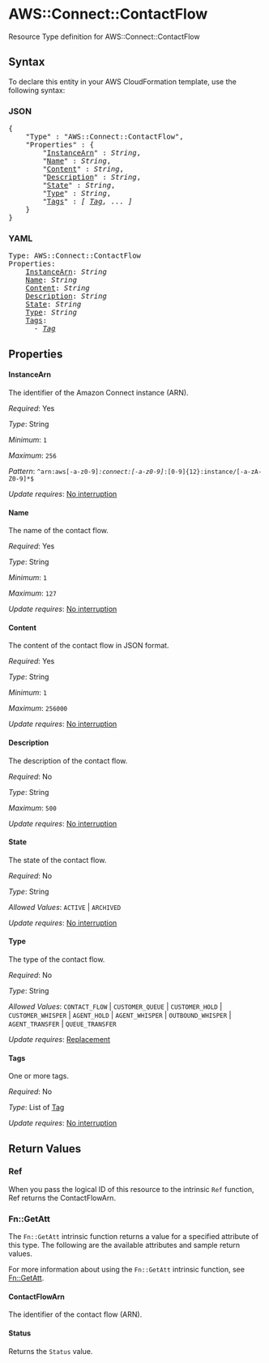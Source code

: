 # AWS::Connect::ContactFlow

Resource Type definition for AWS::Connect::ContactFlow

## Syntax

To declare this entity in your AWS CloudFormation template, use the following syntax:

### JSON

<pre>
{
    "Type" : "AWS::Connect::ContactFlow",
    "Properties" : {
        "<a href="#instancearn" title="InstanceArn">InstanceArn</a>" : <i>String</i>,
        "<a href="#name" title="Name">Name</a>" : <i>String</i>,
        "<a href="#content" title="Content">Content</a>" : <i>String</i>,
        "<a href="#description" title="Description">Description</a>" : <i>String</i>,
        "<a href="#state" title="State">State</a>" : <i>String</i>,
        "<a href="#type" title="Type">Type</a>" : <i>String</i>,
        "<a href="#tags" title="Tags">Tags</a>" : <i>[ <a href="tag.md">Tag</a>, ... ]</i>
    }
}
</pre>

### YAML

<pre>
Type: AWS::Connect::ContactFlow
Properties:
    <a href="#instancearn" title="InstanceArn">InstanceArn</a>: <i>String</i>
    <a href="#name" title="Name">Name</a>: <i>String</i>
    <a href="#content" title="Content">Content</a>: <i>String</i>
    <a href="#description" title="Description">Description</a>: <i>String</i>
    <a href="#state" title="State">State</a>: <i>String</i>
    <a href="#type" title="Type">Type</a>: <i>String</i>
    <a href="#tags" title="Tags">Tags</a>: <i>
      - <a href="tag.md">Tag</a></i>
</pre>

## Properties

#### InstanceArn

The identifier of the Amazon Connect instance (ARN).

_Required_: Yes

_Type_: String

_Minimum_: <code>1</code>

_Maximum_: <code>256</code>

_Pattern_: <code>^arn:aws[-a-z0-9]*:connect:[-a-z0-9]*:[0-9]{12}:instance/[-a-zA-Z0-9]*$</code>

_Update requires_: [No interruption](https://docs.aws.amazon.com/AWSCloudFormation/latest/UserGuide/using-cfn-updating-stacks-update-behaviors.html#update-no-interrupt)

#### Name

The name of the contact flow.

_Required_: Yes

_Type_: String

_Minimum_: <code>1</code>

_Maximum_: <code>127</code>

_Update requires_: [No interruption](https://docs.aws.amazon.com/AWSCloudFormation/latest/UserGuide/using-cfn-updating-stacks-update-behaviors.html#update-no-interrupt)

#### Content

The content of the contact flow in JSON format.

_Required_: Yes

_Type_: String

_Minimum_: <code>1</code>

_Maximum_: <code>256000</code>

_Update requires_: [No interruption](https://docs.aws.amazon.com/AWSCloudFormation/latest/UserGuide/using-cfn-updating-stacks-update-behaviors.html#update-no-interrupt)

#### Description

The description of the contact flow.

_Required_: No

_Type_: String

_Maximum_: <code>500</code>

_Update requires_: [No interruption](https://docs.aws.amazon.com/AWSCloudFormation/latest/UserGuide/using-cfn-updating-stacks-update-behaviors.html#update-no-interrupt)

#### State

The state of the contact flow.

_Required_: No

_Type_: String

_Allowed Values_: <code>ACTIVE</code> | <code>ARCHIVED</code>

_Update requires_: [No interruption](https://docs.aws.amazon.com/AWSCloudFormation/latest/UserGuide/using-cfn-updating-stacks-update-behaviors.html#update-no-interrupt)

#### Type

The type of the contact flow.

_Required_: No

_Type_: String

_Allowed Values_: <code>CONTACT_FLOW</code> | <code>CUSTOMER_QUEUE</code> | <code>CUSTOMER_HOLD</code> | <code>CUSTOMER_WHISPER</code> | <code>AGENT_HOLD</code> | <code>AGENT_WHISPER</code> | <code>OUTBOUND_WHISPER</code> | <code>AGENT_TRANSFER</code> | <code>QUEUE_TRANSFER</code>

_Update requires_: [Replacement](https://docs.aws.amazon.com/AWSCloudFormation/latest/UserGuide/using-cfn-updating-stacks-update-behaviors.html#update-replacement)

#### Tags

One or more tags.

_Required_: No

_Type_: List of <a href="tag.md">Tag</a>

_Update requires_: [No interruption](https://docs.aws.amazon.com/AWSCloudFormation/latest/UserGuide/using-cfn-updating-stacks-update-behaviors.html#update-no-interrupt)

## Return Values

### Ref

When you pass the logical ID of this resource to the intrinsic `Ref` function, Ref returns the ContactFlowArn.

### Fn::GetAtt

The `Fn::GetAtt` intrinsic function returns a value for a specified attribute of this type. The following are the available attributes and sample return values.

For more information about using the `Fn::GetAtt` intrinsic function, see [Fn::GetAtt](https://docs.aws.amazon.com/AWSCloudFormation/latest/UserGuide/intrinsic-function-reference-getatt.html).

#### ContactFlowArn

The identifier of the contact flow (ARN).

#### Status

Returns the <code>Status</code> value.
